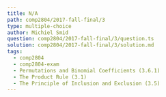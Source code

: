 ```yaml
---
title: N/A
path: comp2804/2017-fall-final/3
type: multiple-choice
author: Michiel Smid
question: comp2804/2017-fall-final/3/question.ts
solution: comp2804/2017-fall-final/3/solution.md
tags:
  - comp2804
  - comp2804-exam
  - Permutations and Binomial Coefficients (3.6.1)
  - The Product Rule (3.1)
  - The Principle of Inclusion and Exclusion (3.5)
---
```

